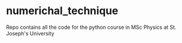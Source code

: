 # numerichal_technique
Repo contains all the code for the python course in MSc Physics at St. Joseph's University
